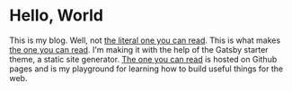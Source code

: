 # Hello, World

This is my blog. Well, not [the literal one you can read][jt]. This is what makes [the one you can read][jt]. I'm making it with the help of the Gatsby starter theme, a static site generator. [The one you can read][jt] is hosted on Github pages and is my playground for learning how to build useful things for the web.

[jt]: https://blog.jamesdtoney.com
